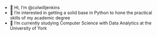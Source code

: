 - 👋 Hi, I’m @colwilljenkins
- 👀 I’m interested in getting a solid base in Python to hone the practical skills of my academic degree
- 🌱 I’m currently studying Computer Science with Data Analytics at the University of York

<!---
colwilljenkins/colwilljenkins is a ✨ special ✨ repository because its `README.md` (this file) appears on your GitHub profile.
You can click the Preview link to take a look at your changes.
--->
